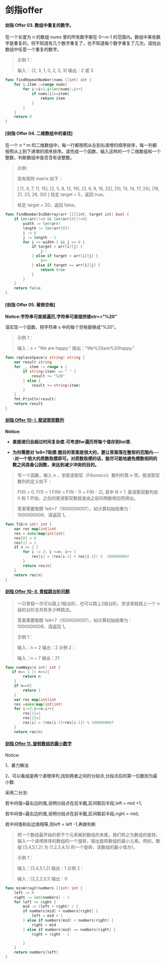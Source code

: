 # 剑指offer

#### 剑指 Offer 03. 数组中重复的数字。


在一个长度为 n 的数组 nums 里的所有数字都在 0～n-1 的范围内。数组中某些数字是重复的，但不知道有几个数字重复了，也不知道每个数字重复了几次。请找出数组中任意一个重复的数字。

> 示例 1：
>
> 输入：
> [2, 3, 1, 0, 2, 5, 3]
> 输出：2 或 3 

```go
func findRepeatNumber(nums []int) int {
	for i,item :=range nums{
		for i:=i+1;i<len(nums);i++{
			if nums[i]==item{
				return item
			}
		}
	}
	return 0
}
```

#### [剑指 Offer 04. 二维数组中的查找]

在一个 n * m 的二维数组中，每一行都按照从左到右递增的顺序排序，每一列都按照从上到下递增的顺序排序。请完成一个函数，输入这样的一个二维数组和一个整数，判断数组中是否含有该整数。

> 示例:
>
> 现有矩阵 matrix 如下：
>
> [
>   [1,   4,  7, 11, 15],
>   [2,   5,  8, 12, 19],
>   [3,   6,  9, 16, 22],
>   [10, 13, 14, 17, 24],
>   [18, 21, 23, 26, 30]
> ]
> 给定 target = 5，返回 true。
>
> 给定 target = 20，返回 false。
>

```go
func findNumberIn2DArray(arr [][]int, target int) bool {
	if len(arr)!=0 && len(arr[0])!=0{
		width := len(arr)
		length := len(arr[0])
		i := 0
		j := length - 1
		for i <= width-1 && j >= 0 {
			if target < arr[i][j] {
				j--
			} else if target > arr[i][j] {
				i++
			} else if target == arr[i][j] {
				return true
			}
		}
	}
	return false
}
```

#### [剑指 Offer 05. 替换空格]

**Notice:字符串可直接遍历,字符串可直接拼接str+=“%20”**

请实现一个函数，把字符串 s 中的每个空格替换成"%20"。

> 示例 1：
>
> 输入：s = "We are happy."
> 输出："We%20are%20happy."

```go
func replaceSpace(s string) string {
	var result string
	for _, item := range s {
		if string(item) == " " {
			result += "%20"
		} else {
			result += string(item)
		}
	}
	fmt.Println(result)
	return result
}
```

#### [剑指 Offer 10- I. 斐波那契数列](https://leetcode-cn.com/problems/fei-bo-na-qi-shu-lie-lcof/)

**Notice:**

- **直接递归会超过时间复杂度.可考虑for遍历将每个值存到list里.**

- **为何需要对 1e9+7取模:题目的答案是很大的，要让答案落在整型的范围内----对一个很大的质数取模即可。对质数取模的话，能尽可能地避免模数相同的数之间具备公因数，来达到减少冲突的目的。**

> 写一个函数，输入 n ，求斐波那契（Fibonacci）数列的第 n 项。斐波那契数列的定义如下：
>
> F(0) = 0,   F(1) = 1
> F(N) = F(N - 1) + F(N - 2), 其中 N > 1.
> 斐波那契数列由 0 和 1 开始，之后的斐波那契数就是由之前的两数相加而得出。
>
> 答案需要取模 1e9+7（1000000007），如计算初始结果为：1000000008，请返回 1。
>

```go
func fib(n int) int {
	var res map[int]int
	res = make(map[int]int)
	res[0] = 0
	res[1] = 1
	if n >= 2 {
		for i := 2; i <=n; i++ {
			res[i] = (res[i-1] + res[i-2]) %  1000000007
		}
		return res[n]
	}
	return res[n]
}
```

#### [剑指 Offer 10- II. 青蛙跳台阶问题](https://leetcode-cn.com/problems/qing-wa-tiao-tai-jie-wen-ti-lcof/)

> 一只青蛙一次可以跳上1级台阶，也可以跳上2级台阶。求该青蛙跳上一个 n 级的台阶总共有多少种跳法。
>
> 答案需要取模 1e9+7（1000000007），如计算初始结果为：1000000008，请返回 1。
>
> 示例 1：
>
> 输入：n = 2
> 输出：2
> 示例 2：
>
> 输入：n = 7
> 输出：21

``` go
func numWays(n int) int {
   if n== 1 || n==2{
		return n
	}
	if n==0{
		return 1
	}
	var res map[int]int
	res =make(map[int]int)
	for i:=3;i<=n;i++{
		res[1]=1
		res[2]=2
		res[i] = (res[i-2]+res[i-1]) % 1000000007
	}
	return res[n]

```

#### [剑指 Offer 11. 旋转数组的最小数字](https://leetcode-cn.com/problems/xuan-zhuan-shu-zu-de-zui-xiao-shu-zi-lcof/)

Notice:

1、暴力解法

2、可以看成是两个递增序列,找到两者之间的分段点,分段点后的第一位数则为最小数.

采用二分法:

若中间值>最右边的值,说明分段点在后半截,区间取后半段,left = mid +1;

若中间值<最右边的值,说明分段点在前半截,区间取前半段,right = mid;

若中间值和右边值相等,则left = left -1,再做判断

> 把一个数组最开始的若干个元素搬到数组的末尾，我们称之为数组的旋转。输入一个递增排序的数组的一个旋转，输出旋转数组的最小元素。例如，数组 [3,4,5,1,2] 为 [1,2,3,4,5] 的一个旋转，该数组的最小值为1。  
>
> 示例 1：
>
> 输入：[3,4,5,1,2]
> 输出：1
> 示例 2：
>
> 输入：[2,2,2,0,1]
> 输出：0

```go
func minArray2(numbers []int) int {
	left := 0
	right := len(numbers) - 1
	for left <= right {
		mid := (left + right) / 2
		if numbers[mid] > numbers[right] {
			left = mid + 1
		} else if numbers[mid] < numbers[right] {
			right = mid
		} else if numbers[mid] == numbers[right] {
			right = right - 1

		}
	}
	return numbers[left]
}
```

